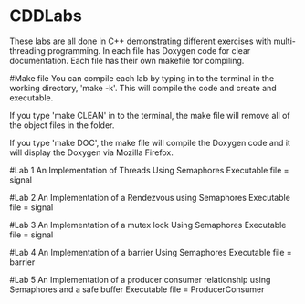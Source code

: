 # CDDLabs
These labs are all done in C++ demonstrating different exercises with multi-threading programming. 
In each file has Doxygen code for clear documentation. Each file has their own makefile for compiling.

#Make file
You can compile each lab by typing in to the terminal in the working directory, 'make -k'. This will compile the code and create and executable.

If you type 'make CLEAN' in to the terminal, the make file will remove all of the object files in the folder.

If you type 'make DOC', the make file will compile the Doxygen code and it will display the Doxygen via Mozilla Firefox.

#Lab 1
An Implementation of Threads Using Semaphores
Executable file = signal

#Lab 2
An Implementation of a Rendezvous using Semaphores
Executable file = signal

#Lab 3
An Implementation of a mutex lock Using Semaphores
Executable file = signal

#Lab 4
An Implementation of a barrier Using Semaphores
Executable file = barrier

#Lab 5
An Implementation of a producer consumer relationship using Semaphores and a safe buffer
Executable file = ProducerConsumer